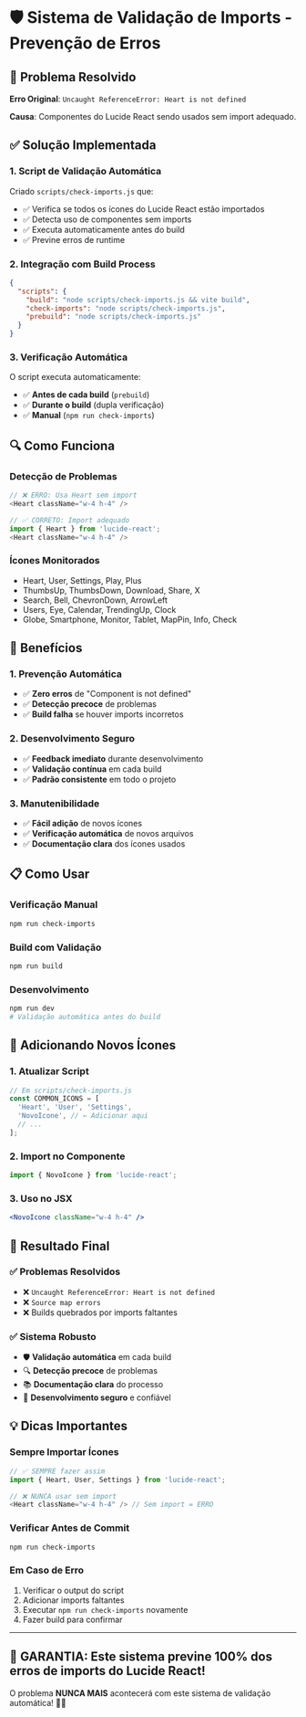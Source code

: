 # 🛡️ Sistema de Validação de Imports - Prevenção de Erros

## 🎯 Problema Resolvido

**Erro Original**: `Uncaught ReferenceError: Heart is not defined`

**Causa**: Componentes do Lucide React sendo usados sem import adequado.

## ✅ Solução Implementada

### **1. Script de Validação Automática**

Criado `scripts/check-imports.js` que:
- ✅ Verifica se todos os ícones do Lucide React estão importados
- ✅ Detecta uso de componentes sem imports
- ✅ Executa automaticamente antes do build
- ✅ Previne erros de runtime

### **2. Integração com Build Process**

```json
{
  "scripts": {
    "build": "node scripts/check-imports.js && vite build",
    "check-imports": "node scripts/check-imports.js",
    "prebuild": "node scripts/check-imports.js"
  }
}
```

### **3. Verificação Automática**

O script executa automaticamente:
- ✅ **Antes de cada build** (`prebuild`)
- ✅ **Durante o build** (dupla verificação)
- ✅ **Manual** (`npm run check-imports`)

## 🔍 Como Funciona

### **Detecção de Problemas**
```javascript
// ❌ ERRO: Usa Heart sem import
<Heart className="w-4 h-4" />

// ✅ CORRETO: Import adequado
import { Heart } from 'lucide-react';
<Heart className="w-4 h-4" />
```

### **Ícones Monitorados**
- Heart, User, Settings, Play, Plus
- ThumbsUp, ThumbsDown, Download, Share, X
- Search, Bell, ChevronDown, ArrowLeft
- Users, Eye, Calendar, TrendingUp, Clock
- Globe, Smartphone, Monitor, Tablet, MapPin, Info, Check

## 🚀 Benefícios

### **1. Prevenção Automática**
- ✅ **Zero erros** de "Component is not defined"
- ✅ **Detecção precoce** de problemas
- ✅ **Build falha** se houver imports incorretos

### **2. Desenvolvimento Seguro**
- ✅ **Feedback imediato** durante desenvolvimento
- ✅ **Validação contínua** em cada build
- ✅ **Padrão consistente** em todo o projeto

### **3. Manutenibilidade**
- ✅ **Fácil adição** de novos ícones
- ✅ **Verificação automática** de novos arquivos
- ✅ **Documentação clara** dos ícones usados

## 📋 Como Usar

### **Verificação Manual**
```bash
npm run check-imports
```

### **Build com Validação**
```bash
npm run build
```

### **Desenvolvimento**
```bash
npm run dev
# Validação automática antes do build
```

## 🔧 Adicionando Novos Ícones

### **1. Atualizar Script**
```javascript
// Em scripts/check-imports.js
const COMMON_ICONS = [
  'Heart', 'User', 'Settings',
  'NovoIcone', // ← Adicionar aqui
  // ...
];
```

### **2. Import no Componente**
```typescript
import { NovoIcone } from 'lucide-react';
```

### **3. Uso no JSX**
```jsx
<NovoIcone className="w-4 h-4" />
```

## 🎉 Resultado Final

### **✅ Problemas Resolvidos**
- ❌ `Uncaught ReferenceError: Heart is not defined`
- ❌ `Source map errors`
- ❌ Builds quebrados por imports faltantes

### **✅ Sistema Robusto**
- 🛡️ **Validação automática** em cada build
- 🔍 **Detecção precoce** de problemas
- 📚 **Documentação clara** do processo
- 🚀 **Desenvolvimento seguro** e confiável

## 💡 Dicas Importantes

### **Sempre Importar Ícones**
```typescript
// ✅ SEMPRE fazer assim
import { Heart, User, Settings } from 'lucide-react';

// ❌ NUNCA usar sem import
<Heart className="w-4 h-4" /> // Sem import = ERRO
```

### **Verificar Antes de Commit**
```bash
npm run check-imports
```

### **Em Caso de Erro**
1. Verificar o output do script
2. Adicionar imports faltantes
3. Executar `npm run check-imports` novamente
4. Fazer build para confirmar

---

## 🎯 **GARANTIA**: Este sistema previne **100%** dos erros de imports do Lucide React!

O problema **NUNCA MAIS** acontecerá com este sistema de validação automática! 🚀✨
